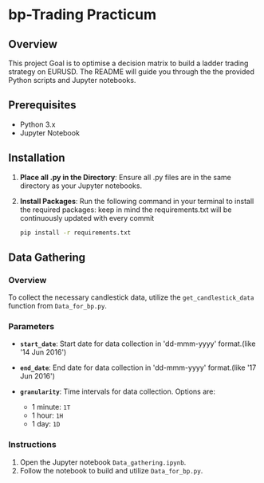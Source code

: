 # bp-Trading Practicum

## Overview

This project Goal is to optimise a decision matrix to build a ladder trading strategy on EURUSD. The README will guide you through the the provided Python scripts and Jupyter notebooks.

## Prerequisites

- Python 3.x
- Jupyter Notebook

## Installation

1. **Place all .py in the Directory**: Ensure all .py files are in the same directory as your Jupyter notebooks.

2. **Install Packages**: Run the following command in your terminal to install the required packages:
keep in mind the requirements.txt will be continuously updated with every commit

    ```bash
    pip install -r requirements.txt
    ```

## Data Gathering

### Overview

To collect the necessary candlestick data, utilize the `get_candlestick_data` function from `Data_for_bp.py`.

### Parameters

- **`start_date`**: Start date for data collection in 'dd-mmm-yyyy' format.(like '14 Jun 2016')
- **`end_date`**: End date for data collection in 'dd-mmm-yyyy' format.(like '17 Jun 2016')

- **`granularity`**: Time intervals for data collection. Options are:

    - 1 minute: `1T`
    - 1 hour: `1H`
    - 1 day: `1D`

### Instructions

1. Open the Jupyter notebook `Data_gathering.ipynb`.
2. Follow the notebook to build and utilize `Data_for_bp.py`.

